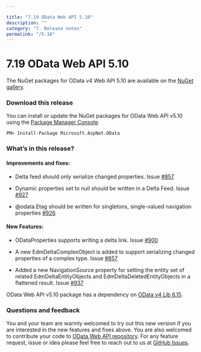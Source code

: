 ```yaml
---

title: "7.19 OData Web API 5.10"
description: ""
category: "7. Release notes"
permalink: "/5.10"
---
```

# 7.19 OData Web API 5.10

The NuGet packages for OData v4 Web API 5.10 are available on the [NuGet gallery](https://www.nuget.org/).

### Download this release

You can install or update the NuGet packages for OData Web API v5.10 using the [Package Manager Console](http://docs.nuget.org/docs/start-here/using-the-package-manager-console):

```
PM> Install-Package Microsoft.AspNet.OData
```

### What’s in this release?

#### Improvements and fixes:

* Delta feed should only serialize changed properties. Issue [#857](https://github.com/OData/WebApi/issues/857)

* Dynamic properties set to null should be written in a Delta Feed. Issue [#927](https://github.com/OData/WebApi/issues/900)

* @odata.Etag should be written for singletons, single-valued navigation properties [#926](https://github.com/OData/WebApi/issues/926)
 
#### New Features:

* ODataProperties supports writing a delta link. Issue [#900](https://github.com/OData/WebApi/issues/900)

* A new EdmDeltaComplexObject is added to support serializing changed properties of a complex type. Issue [#857](https://github.com/OData/WebApi/issues/857)

* Added a new NavigationSource property for setting the entity set of related EdmDeltaEntityObjects and EdmDeltaDeletedEntityObjects in a flattened result. Issue [#937](https://github.com/OData/WebApi/issues/937)
  

OData Web API v5.10 package has a dependency on [OData v4 Lib 6.15](http://odata.github.io/odata.net/#ODL-6.15.0).

### Questions and feedback

You and your team are warmly welcomed to try out this new version if you are interested in the new features and fixes above. You are also welcomed to contribute your code to [OData Web API repository](https://github.com/OData/WebApi). For any feature request, issue or idea please feel free to reach out to us at 
[GitHub Issues](https://github.com/OData/WebApi/issues). 

